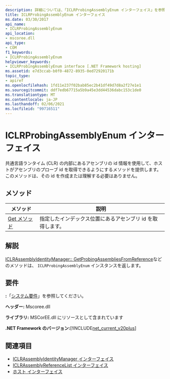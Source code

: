```yaml
---
description: 詳細については、「ICLRProbingAssemblyEnum インターフェイス」を参照してください。
title: ICLRProbingAssemblyEnum インターフェイス
ms.date: 03/30/2017
api_name:
- ICLRProbingAssemblyEnum
api_location:
- mscoree.dll
api_type:
- COM
f1_keywords:
- ICLRProbingAssemblyEnum
helpviewer_keywords:
- ICLRProbingAssemblyEnum interface [.NET Framework hosting]
ms.assetid: e7d3ccab-b0f0-4872-8935-0ed72920171b
topic_type:
- apiref
ms.openlocfilehash: 1fd11e237f02bab85ec2b41df49d7d8a2f27e1e1
ms.sourcegitcommit: ddf7edb67715a5b9a45e3dd44536dabc153c1de0
ms.translationtype: MT
ms.contentlocale: ja-JP
ms.lasthandoff: 02/06/2021
ms.locfileid: "99716511"
---
```

# <a name="iclrprobingassemblyenum-interface"></a>ICLRProbingAssemblyEnum インターフェイス

共通言語ランタイム (CLR) の内部にあるアセンブリの id 情報を使用して、ホストがアセンブリのプローブ id を取得できるようにするメソッドを提供します。このメソッドは、その id を作成または理解する必要はありません。  
  
## <a name="methods"></a>メソッド  
  
|メソッド|説明|  
|------------|-----------------|  
|[Get メソッド](iclrprobingassemblyenum-get-method.md)|指定したインデックス位置にあるアセンブリ id を取得します。|  
  
## <a name="remarks"></a>解説  

 [ICLRAssemblyIdentityManager:: GetProbingAssembliesFromReference](iclrassemblyidentitymanager-getprobingassembliesfromreference-method.md)などのメソッドは、 `ICLRProbingAssemblyEnum` インスタンスを返します。  
  
## <a name="requirements"></a>要件  

 **:**「[システム要件](../../get-started/system-requirements.md)」を参照してください。  
  
 **ヘッダー:** Mscoree.dll  
  
 **ライブラリ:** MSCorEE.dll にリソースとして含まれています  
  
 **.NET Framework のバージョン:**[!INCLUDE[net_current_v20plus](../../../../includes/net-current-v20plus-md.md)]  
  
## <a name="see-also"></a>関連項目

- [ICLRAssemblyIdentityManager インターフェイス](iclrassemblyidentitymanager-interface.md)
- [ICLRAssemblyReferenceList インターフェイス](iclrassemblyreferencelist-interface.md)
- [ホスト インターフェイス](hosting-interfaces.md)

